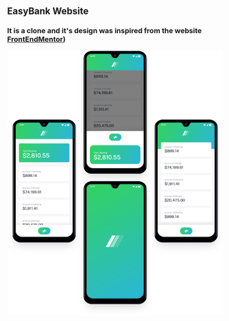 ## EasyBank Website
### It is a clone and it's design was inspired from the website [FrontEndMentor](https://www.frontendmentor.io/challenges/easybank-landing-page-WaUhkoDN))
![](images/image-mockups.png)
